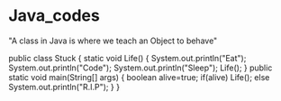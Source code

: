 # Java_codes
"A class in Java is where we teach an Object to behave"







public class Stuck {
	static void Life()
	{
		System.out.println("Eat");
		System.out.println("Code");
		System.out.println("Sleep");
		Life();
	}
	public static void main(String[] args)
	{
		boolean alive=true;
		if(alive)
		Life();	
		else
		System.out.println("R.I.P");
	}
}
